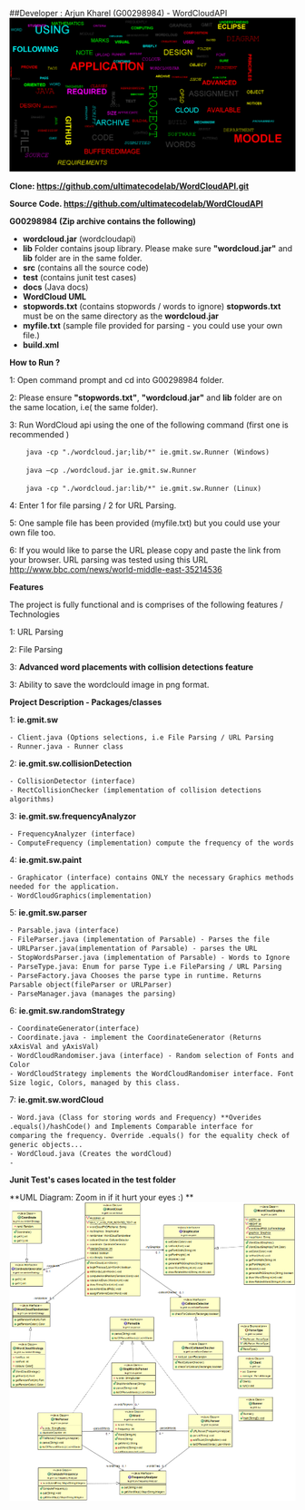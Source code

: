 ﻿##Developer : Arjun Kharel (G00298984) - WordCloudAPI
﻿
﻿![Alt text](https://github.com/ultimatecodelab/WordCloudAPI/blob/master/WordCloud.png "Optional title")

**Clone: https://github.com/ultimatecodelab/WordCloudAPI.git**

**Source Code. https://github.com/ultimatecodelab/WordCloudAPI**

**G00298984 (Zip archive contains the following)**
- **wordcloud.jar** (wordcloudapi)
- **lib** Folder contains jsoup library. Please make sure **"wordcloud.jar"** and **lib** folder are in the same folder. 
- **src** (contains all the source code)
- **test** (contains junit test cases)
- **docs** (Java docs)
- **WordCloud UML**
- **stopwords.txt** (contains stopwords / words to ignore) **stopwords.txt** must be on the same directory as the **wordcloud.jar**
- **myfile.txt** (sample file provided for parsing - you could use your own file.)
- **build.xml** 





**How to Run ?**

1: Open command prompt and cd into G00298984 folder.

2: Please ensure  **"stopwords.txt"**, **"wordcloud.jar"** and **lib** folder are on the same location, i.e( the same folder).

3: Run WordCloud api using the one of the following command (first one is recommended )
	
		java -cp "./wordcloud.jar;lib/*" ie.gmit.sw.Runner (Windows)
		
		java –cp ./wordcloud.jar ie.gmit.sw.Runner
		
		java -cp "./wordcloud.jar:lib/*" ie.gmit.sw.Runner (Linux)

4: Enter 1 for file parsing /  2 for URL Parsing.

5: One sample file has been provided (myfile.txt) but you could use your own file too.

6: If you would like to parse the URL please copy and paste the link from your browser. 
  URL parsing was tested using this URL http://www.bbc.com/news/world-middle-east-35214536

**Features** 

The project is fully functional and is comprises of the following features / Technologies

1: URL Parsing

2: File Parsing

3: **Advanced word placements with collision detections feature**

3: Ability to save the wordclould image in png format.


**Project Description - Packages/classes**

1: **ie.gmit.sw**

	- Client.java (Options selections, i.e File Parsing / URL Parsing
	- Runner.java - Runner class
	
2: **ie.gmit.sw.collisionDetection** 

	- CollisionDetector (interface)
	- RectCollisionChecker (implementation of collision detections algorithms)

3: **ie.gmit.sw.frequencyAnalyzor**

	- FrequencyAnalyzer (interface)
	- ComputeFrequency (implementation) compute the frequency of the words

4: **ie.gmit.sw.paint**

	- Graphicator (interface) contains ONLY the necessary Graphics methods needed for the application.
	- WordCloudGraphics(implementation) 

5: **ie.gmit.sw.parser**

	- Parsable.java (interface)
	- FileParser.java (implementation of Parsable) - Parses the file
	- URLParser.java(implementation of Parsable) - parses the URL
	- StopWordsParser.java (implementation of Parsable) - Words to Ignore
	- ParseType.java: Enum for parse Type i.e FileParsing / URL Parsing
	- ParseFactory.java Chooses the parse type in runtime. Returns Parsable object(fileParser or URLParser)
	- ParseManager.java (manages the parsing)

6: **ie.gmit.sw.randomStrategy**

	- CoordinateGenerator(interface) 
	- Coordinate.java - implement the CoordinateGenerator (Returns xAxisVal and yAxisVal)
	- WordCloudRandomiser.java (interface) - Random selection of Fonts and Color
	- WordCloudStrategy implements the WordCloudRandomiser interface. Font Size logic, Colors, managed by this class.

7: **ie.gmit.sw.wordCloud**

	- Word.java (Class for storing words and Frequency) **Overides .equals()/hashCode() and Implements Comparable interface for 	comparing the frequency. Override .equals() for the equality check of generic objects...
	- WordCloud.java (Creates the wordCloud)
	- 
**Junit Test's cases located in the test folder**

**UML Diagram: Zoom in if it hurt your eyes :) **
![Alt text](https://github.com/ultimatecodelab/WordCloudAPI/blob/master/wordcloudapiuml.png "Optional title")

